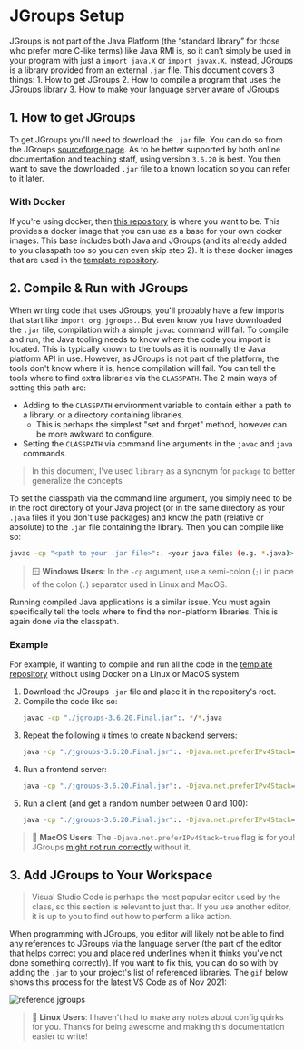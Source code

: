 # JGroups Setup

JGroups is not part of the Java Platform (the “standard library” for those who prefer more C-like terms) like Java RMI is, so it can’t simply be used in your program with just a `import java.X` or `import javax.X`. Instead, JGroups is a library provided from an external `.jar` file. This document covers 3 things:
    1. How to get JGroups
    2. How to compile a program that uses the JGroups library
    3. How to make your language server aware of JGroups

## 1. How to get JGroups

To get JGroups you'll need to download the `.jar` file. You can do so from the JGroups [sourceforge page](https://sourceforge.net/projects/javagroups/files/JGroups/). As to be better supported by both online documentation and teaching staff, using version `3.6.20` is best. You then want to save the downloaded `.jar` file to a known location so you can refer to it later.

### With Docker

If you're using docker, then [this repository](https://github.com/scc311/jgroups-base-image) is where you want to be. This provides a docker image that you can use as a base for your own docker images. This base includes both Java and JGroups (and its already added to you classpath too so you can even skip step 2). It is these docker images that are used in the [template repository](https://github.com/scc311/jgroups-template).

## 2. Compile & Run with JGroups

When writing code that uses JGroups, you'll probably have a few imports that start like `import org.jgroups.`. But even know you have downloaded the `.jar` file, compilation with a simple `javac` command will fail. To compile and run, the Java tooling needs to know where the code you import is located. This is typically known to the tools as it is normally the Java platform API in use. However, as JGroups is not part of the platform, the tools don't know where it is, hence compilation will fail. You can tell the tools where to find extra libraries via the `CLASSPATH`. The 2 main ways of setting this path are:

 - Adding to the `CLASSPATH` environment variable to contain either a path to a library, or a directory containing libraries.
   - This is perhaps the simplest "set and forget" method, however can be more awkward to configure.
 - Setting the `CLASSPATH` via command line arguments in the `javac` and `java` commands.

> In this document, I've used `library` as a synonym for `package` to better generalize the concepts

To set the classpath via the command line argument, you simply need to be in the root directory of your Java project (or in the same directory as your `.java` files if you don't use packages) and know the path (relative or absolute) to the `.jar` file containing the library. Then you can compile like so:

```bash
javac -cp "<path to your .jar file>":. <your java files (e.g. *.java)>
```
> 🪟    **Windows Users**: In the `-cp` argument, use a semi-colon (`;`) in place of the colon (`:`) separator used in Linux and MacOS.

Running compiled Java applications is a similar issue. You must again specifically tell the tools where to find the non-platform libraries. This is again done via the classpath.

### Example

For example, if wanting to compile and run all the code in the [template repository](https://github.com/scc311/jgroups-template) without using Docker on a Linux or MacOS system:
 1. Download the JGroups `.jar` file and place it in the repository's root.
 2. Compile the code like so:
    ```bash
    javac -cp "./jgroups-3.6.20.Final.jar":. */*.java
    ```
 3. Repeat the following `N` times to create `N` backend servers:
    ```bash
    java -cp "./jgroups-3.6.20.Final.jar":. -Djava.net.preferIPv4Stack=true backend.Backend
    ```
 4. Run a frontend server:
    ```bash
    java -cp "./jgroups-3.6.20.Final.jar":. -Djava.net.preferIPv4Stack=true frontend.Frontend
    ```
 5. Run a client (and get a random number between 0 and 100):
    ```bash
    java -cp "./jgroups-3.6.20.Final.jar":. -Djava.net.preferIPv4Stack=true client.Client 0 100
    ```

> 🍎    **MacOS Users**: The `-Djava.net.preferIPv4Stack=true` flag is for you! JGroups [might not run correctly](https://github.com/belaban/JGroups/wiki/Multicast-routing-on-Mac-OS) without it.


## 3. Add JGroups to Your Workspace

> Visual Studio Code is perhaps the most popular editor used by the class, so this section is relevant to just that. If you use another editor, it is up to you to find out how to perform a like action.

When programming with JGroups, you editor will likely not be able to find any references to JGroups via the language server (the part of the editor that helps correct you and place red underlines when it thinks you've not done something correctly). If you want to fix this, you can do so with by adding the `.jar` to your project's list of referenced libraries. The `gif` below shows this process for the latest VS Code as of Nov 2021:

![reference jgroups](./.assets/jgroups-reference.gif)

> 🐧  **Linux Users**: I haven't had to make any notes about config quirks for you. Thanks for being awesome and making this documentation easier to write!
